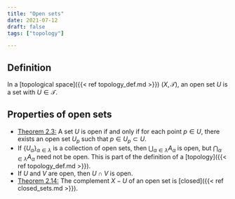 ```yaml
---
title: "Open sets"
date: 2021-07-12
draft: false
tags: ["topology"]

---
```


## Definition
In a [topological space]({{< ref topology_def.md >}}) $(X, \mathcal{T})$, an open set $U$ is a set with $U \in \mathcal{T}$. 

## Properties of open sets

- [Theorem 2.3:](\work.pdf#page=8) A set $U$ is open if and only if for each point $p \in U$, there exists an open set $U_p$ such that $p \in U_p \subset U$.
- If $\{U_\alpha\}_{\alpha \in \lambda}$ is a collection of open sets, then $\bigcup_{\alpha \in \lambda} A_\alpha$ is open, but $\bigcap_{\alpha \in \lambda} A_\alpha$ need not be open. This is part of the definition of a [topology]({{< ref topology_def.md >}}).
- If $U$ and $V$ are open, then $U \cap V$ is open.
- [Theorem 2.14:](\work.pdf#page=11) The complement $X - U$ of an open set is [closed]({{< ref closed_sets.md >}}).
